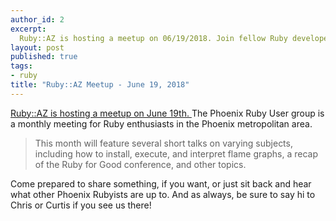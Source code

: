 ```yaml
---
author_id: 2
excerpt:
  Ruby::AZ is hosting a meetup on 06/19/2018. Join fellow Ruby developers for a variety of lightning talks, and share your own!
layout: post
published: true
tags:
- ruby
title: "Ruby::AZ Meetup - June 19, 2018"
---
```


<a href="https://www.meetup.com/Ruby-AZ/events/xfjpvpyxjbzb/">
  Ruby::AZ is hosting a meetup on June 19th.
</a>
The Phoenix Ruby User group is a monthly meeting for Ruby enthusiasts in the Phoenix metropolitan area.

<blockquote>
  This month will feature several short talks on varying subjects, including how to install, execute, and interpret flame graphs, a recap of the Ruby for Good conference, and other topics.
</blockquote>

Come prepared to share something, if you want, or just sit back and hear what other Phoenix Rubyists are up to. And as always, be sure to say hi to Chris or Curtis if you see us there!
